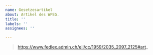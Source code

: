 ```yaml
---
name: Gesetzesartikel
about: Artikel des WPEG.
title: ''
labels: ''
assignees: ''

---
```


> https://www.fedlex.admin.ch/eli/cc/1959/2035_2097_2125#art_
